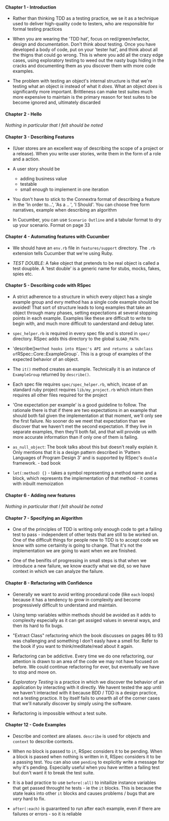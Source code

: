 #### Chapter 1 - Introduction

- Rather than thinking TDD as a testing practice, we se it as a technique used to deliver high-quality code to testers, who are responsible for formal testing practices 

- When you are wearing the 'TDD hat', focus on red/green/refactor, design and documentation. Don't think about testing. Once you have developed a body of code, put on your 'tester hat', and think about all the thigns that could go wrong. This is where you add all the crazy edge cases, using exploratory testing to weed out the nasty bugs hiding in the cracks and documenting them as you discover them with more code examples. 

- The problem with testing an object's internal structure is that we're testing what an object _is_ instead of what it _does_. What an object _does_ is significantly more important. Brittleness can make test suites much more expensive to maintain is the primary reason for test suites to be become ignored and, ultimately discarded

#### Chapter 2 - Hello

_Nothing in particular that I felt should be noted_


#### Chapter 3 - Describing Features

- (User stores are an excellent way of describing the scope of a project or a release). When you write user stories, write them in the form of a role and a action.

- A user story should be
  - adding business value
  - testable
  - small enough to implement in one iteration 

- You don't have to stick to the Connextra format of describing a feature in the 'In order to...', 'As a .. ', 'I Should'. You can choose free form narratives, example when describing an algorithm

- In Cucumber, you can use `Scenario Outline` and a tabular format to dry up your scenario. Format on page 33


#### Chapter 4 - Automating features with Cucumber

- We should have an `env.rb` file in `features/support` directory. The `.rb` extension tells Cucumber that we're using Ruby.

- *TEST DOUBLE*: A fake object that pretends to be real object is called a test doupble. A 'test double' is a generic name for stubs, mocks, fakes, spies etc. 


#### Chapter 5 - Describing code with RSpec

- A strict adherence to a structure in which every object has a single example group and evry method has a single code example should be avoided! That sort of structure leads to long examples that take an object through many phases, setting expectations at several stopping points in each example. Examples like these are difficult to write to begin with, and much more difficult to uanderstand and debug later. 

- `spec_helper.rb` is required in every spec file and is stored in `spec/` directory. RSpec adds this directory to the global `$LOAD_PATH`. 

- 'describe()` method hooks into RSpec's API and returns a subclass of `RSpec::Core::ExampleGroup`. This is a group of examples of the expected behavior of an object. 

- The `it()` method creates an example. Technically it is an instance of `ExampleGroup` returned by `describe()`. 

- Each spec file requires `spec/spec_helper.rb`, which, incase of an standard ruby project requires `lib/my_project.rb` which inturn then requires all other files required for the project

- 'One expectation per example' is a good guideline to follow. The rationale there is that if there are two expectations in an example that should both fail given the implementation at that moment, we'll only see the first failure. No sooner do we meet that expectation than we discover that we haven't met the second expectation. If they live in separate examples, then they'll both fail, and that will provide us with more accurate information than if only one of them is failing. 

- `as_null_object`: The book talks about this but doesn't really explain it. Only mentions that it is a design pattern described in 'Pattern Languages of Program Design 3' and is supported by RSpec's `double` framework. - bad book

- `let(:method) {}` 
        - takes a symbol representing a method name and a block, which represents the implementation of that method
        - it comes with inbuilt memoization


#### Chapter 6 - Adding new features

_Nothing in particular that I felt should be noted_

#### Chapter 7 - Specifying an Algorithm

- One of the principles of TDD is writing only enough code to get a failing test to pass - independent of other tests that are still to be worked on. One of the difficult things for people new to TDD is to accept code we know with some certainity is going to change. That it's not the implementation we are going to want when we are finished. 

- One of the benifits of progressing in small steps is that when we introduce a new failure, we know exactly what we did, so we have context in which we can analyze the failure. 

#### Chapter 8 - Refactoring with Confidence

- Generally we want to avoid writing procedural code (like `each` loops) because it has a tendency to grow in complexity and become progressively difficult to understand and maintain.

- Using temp variables within methods should be avoided as it adds to complexity especially as it can get assiged values in several ways, and then its hard to fix bugs.

- "Extract Class" refactoring which the book discusses on pages 86 to 93 was challenging and something I don't easly have a smell for. Refer to the book if you want to think/meditate/read about it again.

- Refactoring can be addictive. Every time we do one refactoring, our attention is drawn to an area of the code we may not have focused on before. We could continue refactoring for ever, but eventually we have to stop and move on.   

- *Exploratory Testing* is a practice in which we discover the behavior of an application by interacting with it directly. We havent tested the app until we haven't interacted with it because BDD / TDD is a design practice, not a testing practice. It by itself fails to unearth all of the corner cases that we'll naturally discover by simply using the software. 

- Refactoring is impossible without a test suite.



#### Chapter 12 - Code Examples

- Describe and context are aliases. `describe` is used for objects and `context` to describe contexts. 

- When no block is passed to `it`, RSpec considers it to be pending. When a block is passed when nothing is written in it, RSpec considers it to be a passing test. You can also use `pending` to explicitly write a message for why it's pending. Especially useful when you have written a failing test but don't want it to break the test suite.

- It is a bad practice to use `before(:all)` to initailize instance variables that get passed throught he tests - ie the `it` blocks. This is because the state leaks into other `it` blocks and causes problems / bugs that are _very_ hard to fix.

- `after(:each)` is guaranteed to run after each example, even if there are failures or errors - so it is reliable
